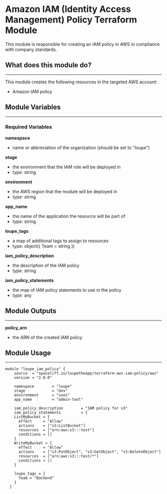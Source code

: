   # Amazon IAM (Identity Access Management) Policy Terraform Module

This module is responsible for creating an IAM policy in AWS in compliance with company standards.

## What does this module do?
----------------------------
This module creates the following resources in the targeted AWS account:
- Amazon IAM policy

## Module Variables
-------------------
### Required Variables
**namespace**
- name or abbreviation of the organization (should be set to "loupe")

**stage**
- the environment that the IAM role will be deployed in
- *type*: string

**environment**
- the AWS region that the module will be deployed in
- *type*: string

**app_name**
- the name of the application the resource will be part of
- *type*: string

**loupe_tags**
- a map of additional tags to assign to resources
- type: object({ Team = string })

**iam_policy_description**
- the description of the IAM policy
- *type*: string

**iam_policy_statements**
- the map of IAM policy statements to use in the policy
- *type*: any

## Module Outputs
-------------------
**policy_arn**
- the ARN of the created IAM policy

## Module Usage
---------------
```
module "loupe_iam_policy" {
    source  = "spacelift.io/loupetheapp/terraform-aws-iam-policy/aws"
    version = "2.0.0"

    namespace        = "loupe"
    stage            = "dev"
    environment      = "use1"
    app_name         = "admin-tool"

    iam_policy_description        = "IAM policy for s3"
    iam_policy_statements         = {
    ListMyBucket = {
      effect     = "Allow"
      actions    = ["s3:ListBucket"]
      resources  = ["arn:aws:s3:::test"]
      conditions = []
    }
    WriteMyBucket = {
      effect     = "Allow"
      actions    = ["s3:PutObject", "s3:GetObject", "s3:DeleteObject"]
      resources  = ["arn:aws:s3:::test/*"]
      conditions = []
    }

    loupe_tags = {
      Team = "Backend"
    }
  }
```
